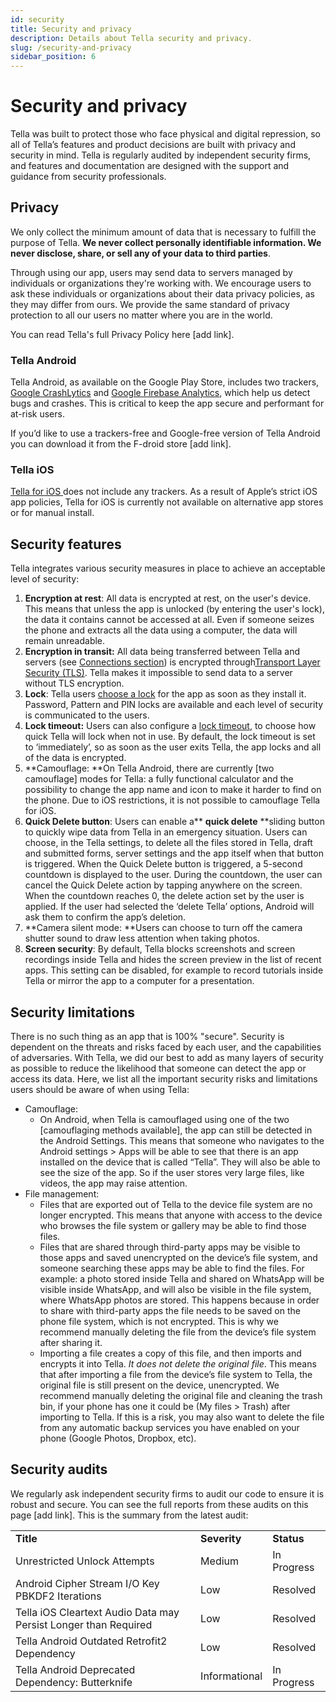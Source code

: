 ```yaml
---
id: security
title: Security and privacy
description: Details about Tella security and privacy.
slug: /security-and-privacy
sidebar_position: 6
---
```


# Security and privacy

Tella was built to protect those who face physical and digital repression, so all of Tella’s features and product decisions are built with privacy and security in mind. Tella is regularly audited by independent security firms, and features and documentation are designed with the support and guidance from security professionals. 


## Privacy 

We only collect the minimum amount of data that is necessary to fulfill the purpose of Tella. **We never collect personally identifiable information. We never disclose, share, or sell any of your data to third parties**.

Through using our app, users may send data to servers managed by individuals or organizations they're working with. We encourage users to ask these individuals or organizations about their data privacy policies, as they may differ from ours. We provide the same standard of privacy protection to all our users no matter where you are in the world.

You can read Tella's full Privacy Policy here [add link].


### Tella Android

Tella Android, as available on the Google Play Store, includes two trackers, [Google CrashLytics](https://firebase.google.com/docs/crashlytics) and [Google Firebase Analytics](https://firebase.google.com/docs/analytics), which help us detect bugs and crashes. This is critical to keep the app secure and performant for at-risk users. 

If you’d like to use a trackers-free and Google-free version of Tella Android you can download it from the F-droid store [add link].


### Tella iOS

[Tella for iOS ](https://apps.apple.com/us/app/tella-document-protect/id1598152580)does not include any trackers. As a result of Apple’s strict iOS app policies, Tella for iOS is currently not available on alternative app stores or for manual install.


## Security features

Tella integrates various security measures in place to achieve an acceptable level of security:



1. **Encryption at rest**: All data is encrypted at rest, on the user's device. This means that unless the app is unlocked (by entering the user's lock), the data it contains cannot be accessed at all. Even if someone seizes the phone and extracts all the data using a computer, the data will remain unreadable.
2. **Encryption in transit:** All data being transferred between Tella and servers (see [Connections section](/features#connecting-to-servers)) is encrypted through[Transport Layer Security (TLS)](https://en.wikipedia.org/wiki/Transport_Layer_Security). Tella makes it impossible to send data to a server without TLS encryption.
3. **Lock**: Tella users [choose a lock](/features#app-lock) for the app as soon as they install it. Password, Pattern and PIN locks are available and each level of security is communicated to the users.
4. **Lock timeout:** Users can also configure a [lock timeout](/features#lock-timeout-configuration), to choose how quick Tella will lock when not in use. By default, the lock timeout is set to ‘immediately’, so as soon as the user exits Tella, the app locks and all of the data is encrypted. 
5. **Camouflage: **On Tella Android, there are currently [two camouflage] modes for Tella: a fully functional calculator and the possibility to change the app name and icon to make it harder to find on the phone. Due to iOS restrictions, it is not possible to camouflage Tella for iOS.
6. **Quick Delete button**: Users can enable a** **quick delete** **sliding button to quickly wipe data from Tella in an emergency situation. Users can choose, in the Tella settings, to delete all the files stored in Tella, draft and submitted forms, server settings and the app itself when that button is triggered. When the Quick Delete button is triggered, a 5-second countdown is displayed to the user. During the countdown, the user can cancel the Quick Delete action by tapping anywhere on the screen. When the countdown reaches 0, the delete action set by the user is applied. If the user had selected the ‘delete Tella’ options, Android will ask them to confirm the app’s deletion. 
7. **Camera silent mode: **Users can choose to turn off the camera shutter sound to draw less attention when taking photos.
8. **Screen security**: By default, Tella blocks screenshots and screen recordings inside Tella and hides the screen preview in the list of recent apps. This setting can be disabled, for example to record tutorials inside Tella or mirror the app to a computer for a presentation.


## Security limitations

There is no such thing as an app that is 100% "secure". Security is dependent on the threats and risks faced by each user, and the capabilities of adversaries. With Tella, we did our best to add as many layers of security as possible to reduce the likelihood that someone can detect the app or access its data. Here, we list all the important security risks and limitations users should be aware of when using Tella:



* Camouflage:
    * On Android, when Tella is camouflaged using one of the two [camouflaging methods available], the app can still be detected in the Android Settings. This means that someone who navigates to the Android settings > Apps will be able to see that there is an app installed on the device that is called “Tella”. They will also be able to see the size of the app. So if the user stores very large files, like videos, the app may raise attention.
* File management:
    * Files that are exported out of Tella to the device file system are no longer encrypted. This means that anyone with access to the device who browses the file system or gallery may be able to find those files.
    * Files that are shared through third-party apps may be visible to those apps and saved unencrypted on the device’s file system, and someone searching these apps may be able to find the files. For example: a photo stored inside Tella and shared on WhatsApp will be visible inside WhatsApp, and will also be visible in the file system, where WhatsApp photos are stored. This happens because in order to share with third-party apps the file needs to be saved on the phone file system, which is not encrypted. This is why we recommend manually deleting the file from the device’s file system after sharing it.
    * Importing a file creates a copy of this file, and then imports and encrypts it into Tella. _It does not delete the original file_. This means that after importing a file from the device’s file system to Tella, the original file is still present on the device, unencrypted. We recommend manually deleting the original file and cleaning the trash bin, if your phone has one it could be (My files > Trash) after importing to Tella. If this is a risk, you may also want to delete the file from any automatic backup services you have enabled on your phone (Google Photos, Dropbox, etc).


## Security audits

We regularly ask independent security firms to audit our code to ensure it is robust and secure. You can see the full reports from these audits on this page [add link]. This is the summary from the latest audit:


<table>
  <tr>
   <td><strong>Title</strong>
   </td>
   <td><strong>Severity</strong>
   </td>
   <td><strong>Status</strong>
   </td>
  </tr>
  <tr>
   <td>Unrestricted Unlock Attempts
   </td>
   <td>Medium
   </td>
   <td>In Progress
   </td>
  </tr>
  <tr>
   <td>Android Cipher Stream I/O Key PBKDF2 Iterations
   </td>
   <td>Low
   </td>
   <td>Resolved
   </td>
  </tr>
  <tr>
   <td>Tella iOS Cleartext Audio Data may Persist Longer than Required
   </td>
   <td>Low
   </td>
   <td>Resolved
   </td>
  </tr>
  <tr>
   <td>Tella Android Outdated Retrofit2 Dependency 
   </td>
   <td>Low
   </td>
   <td>Resolved
   </td>
  </tr>
  <tr>
   <td>Tella Android Deprecated Dependency: Butterknife 
   </td>
   <td>Informational
   </td>
   <td>In Progress
   </td>
  </tr>
</table>



